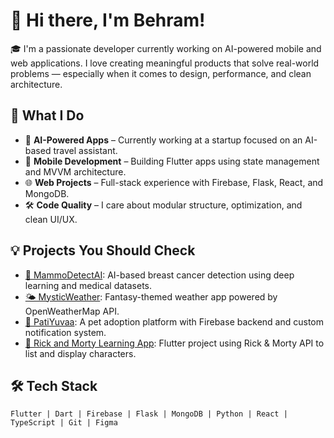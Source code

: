 # 👋 Hi there, I'm Behram!

🎓 I'm a passionate developer currently working on AI-powered mobile and web applications. I love creating meaningful products that solve real-world problems — especially when it comes to design, performance, and clean architecture.

## 🚀 What I Do

- 🧠 **AI-Powered Apps** – Currently working at a startup focused on an AI-based travel assistant.
- 📱 **Mobile Development** – Building Flutter apps using state management and MVVM architecture.
- 🌐 **Web Projects** – Full-stack experience with Firebase, Flask, React, and MongoDB.
- 🛠️ **Code Quality** – I care about modular structure, optimization, and clean UI/UX.

## 💡 Projects You Should Check

- [🔬 MammoDetectAI](https://github.com/bhrmdgr/MammoDetectAI-Website): AI-based breast cancer detection using deep learning and medical datasets.
- [🌤️ MysticWeather](https://github.com/bhrmdgr): Fantasy-themed weather app powered by OpenWeatherMap API.
- [🐾 PatiYuvaa](https://github.com/bhrmdgr): A pet adoption platform with Firebase backend and custom notification system.
- [🧪 Rick and Morty Learning App](https://github.com/bhrmdgr/rick_and_morty_learning_app): Flutter project using Rick & Morty API to list and display characters.

## 🛠 Tech Stack

```text
Flutter | Dart | Firebase | Flask | MongoDB | Python | React | TypeScript | Git | Figma

